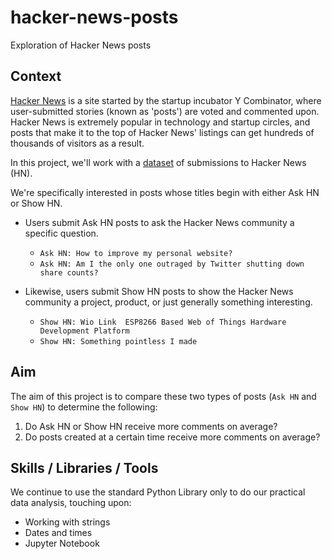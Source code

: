 # hacker-news-posts
Exploration of Hacker News posts

## Context
[Hacker News](https://news.ycombinator.com/) is a site started by the startup incubator Y Combinator, where user-submitted stories (known as 'posts') are voted and commented upon. Hacker News is extremely popular in technology and startup circles, and posts that make it to the top of Hacker News' listings can get hundreds of thousands of visitors as a result.

In this project, we'll work with a [dataset](https://www.kaggle.com/hacker-news/hacker-news-posts) of submissions to Hacker News (HN).

We're specifically interested in posts whose titles begin with either Ask HN or Show HN.

- Users submit Ask HN posts to ask the Hacker News community a specific question.
  - `Ask HN: How to improve my personal website?`
  - `Ask HN: Am I the only one outraged by Twitter shutting down share counts?`
  
- Likewise, users submit Show HN posts to show the Hacker News community a project, product, or just generally something interesting.
  - `Show HN: Wio Link  ESP8266 Based Web of Things Hardware Development Platform`
  - `Show HN: Something pointless I made`

## Aim
The aim of this project is to compare these two types of posts (`Ask HN` and `Show HN`) to determine the following:

1. Do Ask HN or Show HN receive more comments on average?
2. Do posts created at a certain time receive more comments on average?

## Skills / Libraries / Tools
We continue to use the standard Python Library only to do our practical data analysis, touching upon:

- Working with strings
- Dates and times
- Jupyter Notebook
